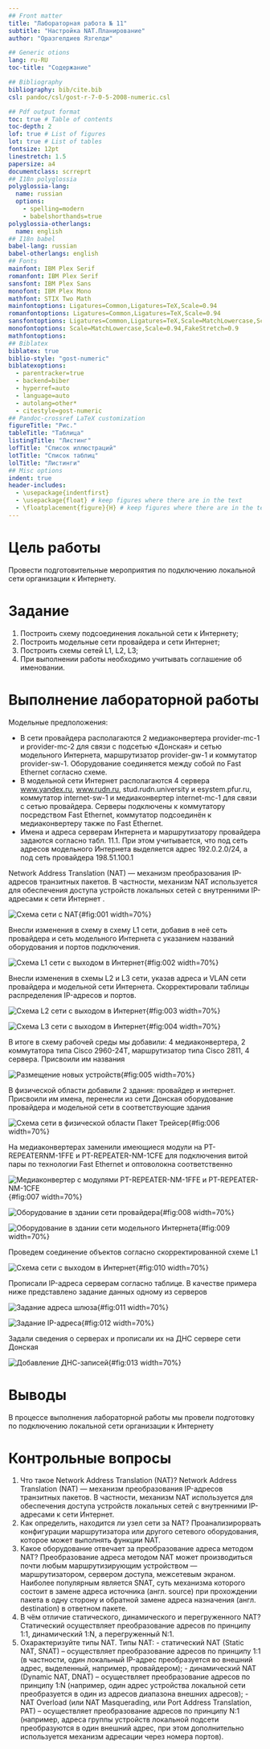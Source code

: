 ```yaml
---
## Front matter
title: "Лабораторная работа № 11"
subtitle: "Настройка NAT.Планирование"
author: "Оразгелдиев Язгелди"

## Generic otions
lang: ru-RU
toc-title: "Содержание"

## Bibliography
bibliography: bib/cite.bib
csl: pandoc/csl/gost-r-7-0-5-2008-numeric.csl

## Pdf output format
toc: true # Table of contents
toc-depth: 2
lof: true # List of figures
lot: true # List of tables
fontsize: 12pt
linestretch: 1.5
papersize: a4
documentclass: scrreprt
## I18n polyglossia
polyglossia-lang:
  name: russian
  options:
	- spelling=modern
	- babelshorthands=true
polyglossia-otherlangs:
  name: english
## I18n babel
babel-lang: russian
babel-otherlangs: english
## Fonts
mainfont: IBM Plex Serif
romanfont: IBM Plex Serif
sansfont: IBM Plex Sans
monofont: IBM Plex Mono
mathfont: STIX Two Math
mainfontoptions: Ligatures=Common,Ligatures=TeX,Scale=0.94
romanfontoptions: Ligatures=Common,Ligatures=TeX,Scale=0.94
sansfontoptions: Ligatures=Common,Ligatures=TeX,Scale=MatchLowercase,Scale=0.94
monofontoptions: Scale=MatchLowercase,Scale=0.94,FakeStretch=0.9
mathfontoptions:
## Biblatex
biblatex: true
biblio-style: "gost-numeric"
biblatexoptions:
  - parentracker=true
  - backend=biber
  - hyperref=auto
  - language=auto
  - autolang=other*
  - citestyle=gost-numeric
## Pandoc-crossref LaTeX customization
figureTitle: "Рис."
tableTitle: "Таблица"
listingTitle: "Листинг"
lofTitle: "Список иллюстраций"
lotTitle: "Список таблиц"
lolTitle: "Листинги"
## Misc options
indent: true
header-includes:
  - \usepackage{indentfirst}
  - \usepackage{float} # keep figures where there are in the text
  - \floatplacement{figure}{H} # keep figures where there are in the text
---
```


# Цель работы

Провести подготовительные мероприятия по подключению локальной сети организации к Интернету.

# Задание

1. Построить схему подсоединения локальной сети к Интернету;
2. Построить модельные сети провайдера и сети Интернет;
3. Построить схемы сетей L1, L2, L3;
4. При выполнении работы необходимо учитывать соглашение об именовании.

# Выполнение лабораторной работы

Модельные предположения:
- В сети провайдера располагаются 2 медиаконвертера provider-mc-1 и provider-mc-2 для связи с подсетью «Донская» и сетью модельного Интернета, маршрутизатор provider-gw-1 и коммутатор provider-sw-1. Оборудование соединяется между собой по Fast Ethernet согласно схеме.
- В модельной сети Интернет располагаются 4 сервера www.yandex.ru, www.rudn.ru, stud.rudn.university и esystem.pfur.ru, коммутатор internet-sw-1 и медиаконвертер internet-mc-1 для связи с сетью провайдера. Серверы подключены к коммутатору посредством Fast Ethernet, коммутатор подсоединён к медиаконвертеру также по Fast Ethernet.
- Имена и адреса серверам Интернета и маршрутизатору провайдера задаются согласно табл. 11.1. При этом учитывается, что под сеть адресов модельного Интернета выделяется адрес 192.0.2.0/24, а под сеть провайдера 198.51.100.1

Network Address Translation (NAT) — механизм преобразования IP-адресов транзитных пакетов. В частности, механизм NAT используется для обеспечения доступа устройств локальных сетей с внутренними IP-адресами к сети Интернет .

![Схема сети с NAT](image/1.jpg){#fig:001 width=70%}

Внесли изменения в схему в схему L1 сети, добавив в неё сеть провайдера и сеть модельного Интернета с указанием названий оборудования и портов подключения.

![Схема L1 сети с выходом в Интернет](image/2.jpg){#fig:002 width=70%}

Внесли изменения в  схемы L2 и L3 сети, указав адреса и VLAN сети провайдера и модельной сети Интернета. Скорректировали таблицы распределения IP-адресов и портов.

![Схема L2 сети с выходом в Интернет](image/3.jpg){#fig:003 width=70%}

![Схема L3 сети с выходом в Интернет](image/4.jpg){#fig:004 width=70%}

В итоге в схему рабочей среды мы добавили: 4 медиаконвертера, 2 коммутатора типа Cisco 2960-24Т, маршрутизатор типа Cisco 2811, 4 сервера. Присвоили им названия 

![Размещение новых устройств](image/5.jpg){#fig:005 width=70%}

В физической области добавили 2 здания: провайдер и интернет. Присвоили им имена, перенесли из сети Донская оборудование провайдера и модельной сети в соответствующие здания

![Схема сети в физической области Пакет Трейсер](image/6.jpg){#fig:006 width=70%}

На медиаконвертерах заменили имеющиеся модули на PT-REPEATERNM-1FFE и PT-REPEATER-NM-1CFE для подключения витой пары по технологии Fast Ethernet и оптоволокна соответственно

![Медиаконвертер с модулями PT-REPEATER-NM-1FFE и PT-REPEATER-NM-1CFE](image/7.jpg){#fig:007 width=70%}

![Оборудование в здании сети провайдера](image/8.jpg){#fig:008 width=70%}

![Оборудование в здании сети модельного Интернета](image/9.jpg){#fig:009 width=70%}

Проведем соединение объектов согласно скорректированной схеме L1

![Схема сети с выходом в Интернет](image/10.jpg){#fig:010 width=70%}

Прописали IP-адреса серверам согласно таблице. В качестве примера ниже представлено задание данных одному из серверов

![Задание адреса шлюза](image/11.jpg){#fig:011 width=70%}

![Задание IP-адреса](image/12.jpg){#fig:012 width=70%}

Задали сведения о серверах и прописали их на ДНС сервере сети Донская

![Добавление ДНС-записей](image/13.jpg){#fig:013 width=70%}


# Выводы

В процессе выполнения лабораторной работы мы провели подготовку по подключению локальной сети организации к Интернету

# Контрольные вопросы

1. Что такое Network Address Translation (NAT)?
Network Address Translation (NAT) — механизм преобразования IP-адресов транзитных пакетов. В частности, механизм NAT используется для обеспечения доступа устройств локальных сетей с внутренними IP-адресами к сети Интернет.
2. Как определить, находится ли узел сети за NAT?
Проанализирорвать конфигурации маршрутизатора или другого сетевого оборудования, которое может выполнять функции NAT.
3. Какое оборудование отвечает за преобразование адреса методом NAT?
Преобразование адреса методом NAT может производиться почти любым маршрутизирующим устройством — маршрутизатором, сервером доступа, межсетевым экраном. Наиболее популярным является SNAT, суть механизма
которого состоит в замене адреса источника (англ. source) при прохождении пакета в одну сторону и обратной замене адреса назначения (англ. destination) в ответном пакете.
4. В чём отличие статического, динамического и перегруженного NAT?
Статический осуществляет преобразование адресов по принципу 1:1, динамический 1:N, а перегруженный N:1.
5. Охарактеризуйте типы NAT.
Типы NAT: - статический NAT (Static NAT, SNAT) – осуществляет преобразование адресов по принципу 1:1 (в частности, один локальный IP-адрес преобразуется во внешний адрес, выделенный, например, провайдером); - динамический NAT (Dynamic NAT, DNAT) – осуществляет преобразование адресов по принципу 1:N (например, один адрес устройства локальной сети преобразуется в один из адресов диапазона внешних адресов); - NAT Overload (или NAT Masquerading, или Port Address Translation, PAT) – осуществляет преобразование адресов по принципу N:1 (например, адреса группы устройств локальной подсети преобразуются в один внешний адрес, при этом дополнительно используется механизм адресации через номера портов).


